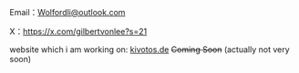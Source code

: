 Email：Wolfordli@outlook.com

X：https://x.com/gilbertvonlee?s=21

website which i am working on: [kivotos.de](https://kivotos.de) ~~Coming Soon~~ (actually not very soon)

<!---
liworlford/liworlford is a ✨ special ✨ repository because its `README.md` (this file) appears on your GitHub profile.
You can click the Preview link to take a look at your changes.
--->
